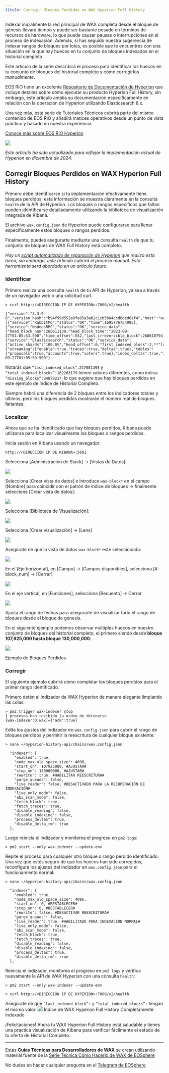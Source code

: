 ```yaml
---
título: Corregir Bloques Perdidos en WAX Hyperion Full History
---
```


Indexar inicialmente la red principal de WAX completa desde el bloque de génesis llevará tiempo y puede ser bastante pesado en términos de recursos de hardware, lo que puede causar pausas o interrupciones en el proceso de indexación. Además, si has seguido nuestra sugerencia de indexar rangos de bloques por lotes, es posible que te encuentres con una situación en la que hay huecos en tu conjunto de bloques indexados en el historial completo. 

Este artículo de la serie describirá el proceso para identificar los huecos en tu conjunto de bloques del historial completo y cómo corregirlos *manualmente*.

EOS RIO tiene un excelente [Repositorio de Documentación de Hyperion](https://hyperion.docs.eosrio.io/) que incluye detalles sobre cómo ejecutar su producto Hyperion Full History, sin embargo, este artículo amplía su documentación específicamente en relación con la operación de Hyperion utilizando Elasticsearch 8.x.

Una vez más, esta serie de Tutoriales Técnicos cubrirá parte del mismo contenido de EOS RIO y añadirá matices operativos desde un punto de vista práctico y basado en nuestra experiencia.

[Conoce más sobre EOS RIO Hyperion](https://eosrio.io/hyperion/)

![](https://miro.medium.com/v2/resize:fit:449/0*pY_GWzqlqGfAO7Kf.png)

_Este artículo ha sido actualizado para reflejar la implementación actual de Hyperion en diciembre de 2024._

## Corregir Bloques Perdidos en WAX Hyperion Full History

Primero debe identificarse si tu implementación efectivamente tiene bloques perdidos; esta información se muestra claramente en la consulta `health` de la API de Hyperion.
Los bloques o rangos específicos que faltan pueden identificarse detalladamente utilizando la biblioteca de visualización integrada de Kibana.

El archivo `wax.config.json` de Hyperion puede configurarse para llenar específicamente estos bloques o rangos perdidos.

Finalmente, puedes asegurarte mediante una consulta `health` de que tu conjunto de bloques de WAX Full History está completo.

_Hay un_ [_script automatizado de reparación de Hyperion_](https://github.com/eosrio/hyperion-history-api/tree/v3.3.5/scripts/fix_missing_blocks) _que realiza esta tarea, sin embargo, este artículo cubrirá el proceso manual. Esta herramienta será abordada en un artículo futuro._

### Identificar ###

Primero realiza una consulta `health` de tu API de Hyperion, ya sea a través de un navegador web o una solicitud curl.

```
> curl http://<DIRECCIÓN IP DE HYPERION>:7000/v2/health  
  
{"version":"3.3.9-8","version_hash":"b94f99d552a8fe85a3ab2c1cb5b84ccd6ded6af4","host":"wax.eosphere.io","health":[{"service":"RabbitMq","status":"OK","time":1695776754095},{"service":"NodeosRPC","status":"OK","service_data":{"head_block_num":268611130,"head_block_time":"2023-09-27T01:05:53.500","time_offset":552,"last_irreversible_block":268610794,"chain_id":"1064487b3cd1a897ce03ae5b6a865651747e2e152090f99c1d19d44e01aea5a4"},"time":1695776754052},{"service":"Elasticsearch","status":"OK","service_data":{"active_shards":"100.0%","head_offset":0,"first_indexed_block":2,**"last_indexed_block":247081398**,**"total_indexed_blocks":162203179**,**"missing_blocks":84878217**,"missing_pct":"34.35%"},"time":1695776754053}],"features":{"streaming":{"enable":true,"traces":true,"deltas":true},"tables":{"proposals":true,"accounts":true,"voters":true},"index_deltas":true,"index_transfer_memo":true,"index_all_deltas":true,"deferred_trx":false,"failed_trx":false,"resource_limits":false,"resource_usage":false},"cached":true,"query_time_ms":0.208,"last_indexed_block":247081398,"last_indexed_block_time":"2023-09-27T01:05:59.500"}
```

Notarás que `“last_indexed_block”:247081398` y `“total_indexed_blocks”:162203179` tienen valores diferentes, como indica `“missing_blocks”:84878217`, lo que sugiere que hay bloques perdidos en este ejemplo de índice de Historial Completo.

Siempre habrá una diferencia de 2 bloques entre los indicadores totales y últimos, pero los bloques perdidos mostrarán el número real de bloques faltantes.

### Localizar ###

Ahora que se ha identificado que hay bloques perdidos, Kibana puede utilizarse para localizar visualmente los bloques o rangos perdidos.

Inicia sesión en Kibana usando un navegador:

```
http://<DIRECCIÓN IP DE KIBANA>:5601

```
Selecciona [Administración de Stack] -> [Vistas de Datos]:

![](https://miro.medium.com/v2/resize:fit:435/1*1jFNSMn-G_Fq-3GUXxmkzQ.jpeg)

Selecciona [Crear vista de datos] e introduce `wax-block*` en el campo [Nombre] para coincidir con el patrón de índice de bloques -> finalmente selecciona [Crear vista de datos]:

![](https://miro.medium.com/v2/resize:fit:525/1*Db-nzkD1ga-fcKTeT57d0w.jpeg)

Selecciona [Biblioteca de Visualización]:

![](https://miro.medium.com/v2/resize:fit:272/1*utzx7wMztfrYxA3mTK-weg.jpeg)

Selecciona [Crear visualización] -> [Lens]

![](https://miro.medium.com/v2/resize:fit:427/1*aUjWmss93W6SoDkfEQLZuw.jpeg)

Asegúrate de que la vista de datos `wax-block*` esté seleccionada:

![](https://miro.medium.com/v2/resize:fit:305/1*XY2hIt0pTT04FA_bsUf1WQ.jpeg)

En el [Eje horizontal], en [Campo] -> [Campos disponibles], selecciona [# block_num] -> [Cerrar]

![](https://miro.medium.com/v2/resize:fit:299/1*e0KlGRqJVHCuviBHNQshNA.jpeg)

En el eje vertical, en [Funciones], selecciona [Recuento] -> Cerrar

![](https://miro.medium.com/v2/resize:fit:294/1*cIQvJ2MwqONh_-Yz_RrxUA.jpeg)

Ajusta el rango de fechas para asegurarte de visualizar todo el rango de bloques desde el bloque de génesis.

En el siguiente ejemplo podemos observar múltiples huecos en nuestro conjunto de bloques del historial completo, el primero siendo desde **bloque 107,925,000 hasta bloque 130,000,000**:

![](https://miro.medium.com/v2/resize:fit:525/1*D-HF_UIWqC4BVosJlh6d4A.jpeg)

Ejemplo de Bloques Perdidos

### Corregir ###

El siguiente ejemplo cubrirá cómo completar los bloques perdidos para el primer rango identificado.

Primero detén el indizador de WAX Hyperion de manera elegante limpiando las colas:

```
> pm2 trigger wax-indexer stop  
1 procesos han recibido la orden de detenerse  
[wax-indexer:0:wax]={"ack":true}
```

Edita los ajustes del indizador en `wax.config.json` para cubrir el rango de bloques perdidos y permitir la reescritura de cualquier bloque existente:

```
> nano ~/hyperion-history-api/chains/wax.config.json  
  
  "indexer": {  
    "enabled": true,  
    "node_max_old_space_size": 4096,  
    "start_on": 107925000, #AJUSTAR#
    "stop_on": 130000000, #AJUSTAR#
    "rewrite": true, #HABILITAR REESCRITURA# 
    "purge_queues": false,  
    "live_reader": false, #DESACTIVADO PARA LA RECUPERACIÓN DE INDEXACIÓN#  
    "live_only_mode": false,  
    "abi_scan_mode": false,  
    "fetch_block": true,  
    "fetch_traces": true,  
    "disable_reading": false,  
    "disable_indexing": false,  
    "process_deltas": true,  
    "disable_delta_rm": true  
  },
```

Luego reinicia el indizador y monitorea el progreso en `pm2 logs`:

```
> pm2 start --only wax-indexer --update-env
```

Repite el proceso para cualquier otro bloque o rango perdido identificado.
Una vez que estés seguro de que los huecos han sido corregidos, reconfigura los ajustes del indizador en `wax.config.json` para el funcionamiento normal:

```
> nano ~/hyperion-history-api/chains/wax.config.json  
  
  "indexer": {  
    "enabled": true,  
    "node_max_old_space_size": 4096,  
    "start_on": 0, #RESTABLECER#
    "stop_on": 0, #RESTABLECER#
    "rewrite": false, #DESACTIVAR REESCRITURA#
    "purge_queues": false,  
    "live_reader": true, #HABILITADO PARA INDEXACIÓN NORMAL#  
    "live_only_mode": false,  
    "abi_scan_mode": false,  
    "fetch_block": true,  
    "fetch_traces": true,  
    "disable_reading": false,  
    "disable_indexing": false,  
    "process_deltas": true,  
    "disable_delta_rm": true  
  },
```

Reinicia el indizador, monitorea el progreso en `pm2 logs` y verifica nuevamente la API de WAX Hyperion con una consulta `health`:

```
> pm2 start --only wax-indexer --update-env  
  
> curl http://<DIRECCIÓN IP DE HYPERION>:7000/v2/health
```

Asegúrate de que `“last_indexed_block”:` y `“total_indexed_blocks”:` tengan el mismo valor.
![](https://miro.medium.com/v2/resize:fit:525/1*lu2Nio99aqpdgInYCh9-fg.jpeg)
Índice de WAX Hyperion Full History Completamente Indexado

¡Felicitaciones! Ahora tu WAX Hyperion Full History está saludable y tienes una práctica visualización de Kibana para verificar fácilmente el estado de tu oferta de Historial Completo.

---
Estas **Guías Técnicas para Desarrolladores de WAX** se crean utilizando material fuente de la [Serie Técnica Cómo Hacerlo de WAX de EOSphere](https://medium.com/eosphere/wax-technical-how-to/home)

No dudes en hacer cualquier pregunta en el [Telegram de EOSphere](https://t.me/eosphere_io)